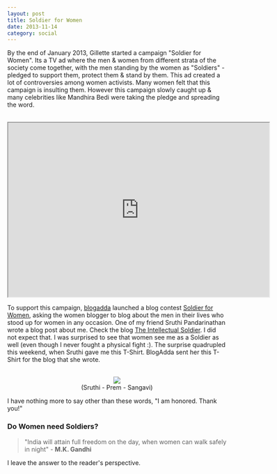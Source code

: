 ```yaml
---
layout: post
title: Soldier for Women
date: 2013-11-14
category: social
---
```


By the end of January 2013, Gillette started a campaign "Soldier for Women". Its a TV ad where the men & women from different strata of the society come together, with the men standing by the women as "Soldiers" - pledged to support them, protect them & stand by them. This ad created a lot of controversies among women activists. Many women felt that this campaign is insulting them. However this campaign slowly caught up & many celebrities like Mandhira Bedi were taking the pledge and spreading the word.  

<div style="text-align: center;"><br/>
<iframe width="600" height="400"
src="http://www.youtube.com/embed/b4aiso6pvRE">
</iframe>
</div>

To support this campaign, [blogadda](http://www.blogadda.com) launched a blog contest [Soldier for Women](http://blog.blogadda.com/2013/03/21/soldier-for-women-campaign-indian-bloggers), asking the women blogger to blog about the men in their lives who stood up for women in any occasion. One of my friend Sruthi Pandarinathan wrote a blog post about me. Check the blog [The Intellectual Soldier](http://penurheart.blogspot.in/2013/04/the-intellectual-soldier.html). I did not expect that. I was surprised to see that women see me as a Soldier as well (even though I never fought a physical fight :). The surprise quadrupled this weekend, when Sruthi gave me this T-Shirt. BlogAdda sent her this T-Shirt for the blog that she wrote.  
  
<div style="text-align: center;"><br/>
<img src="{{site.img-url}}/Premkumar-Masilamani-Soldier-For-Women.jpg"/>
<br>(Sruthi - Prem - Sangavi)
</div>  

I have nothing more to say other than these words, "I am honored. Thank you!"  

### Do Women need Soldiers?

> "India will attain full freedom on the day, when women can walk safely in night" - **M.K. Gandhi**  

I leave the answer to the reader's perspective.  

